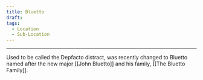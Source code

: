 ```yaml
---
title: Bluetto
draft: 
tags:
  - Location
  - Sub-Location
---
```


___

Used to be called the Depfacto distract, was recently changed to Bluetto named after the new major [[John Bluetto]] and his family, [[The Bluetto Family]].